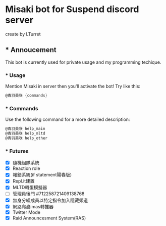 # Misaki bot for Suspend discord server

create by LTurret

## * Annoucement

This bot is currently used for private usage and my programming techique.

### * Usage

Mention Misaki in server then you'll activate the bot!
Try like this:

```cs
@青羽美咲 {commands}
```

### * Commands

Use the following command for a more detailed description:

```cs
@青羽美咲 help_main
@青羽美咲 help_mltd
@青羽美咲 help_other
```

### * Futures

- [x] 隨機組隊系統
- [x] Reaction role
- [x] 報錯系統(if statement陽春版)
- [x] Repl.it建置
- [x] MLTD轉蛋模擬器
- [ ] 管理員後門 #712258721409138768
- [x] 無身分組成員以特定指令加入隱藏頻道
- [x] 網路爬蟲imas轉推器
- [x] Twitter Mode 
- [x] Raid Announcesment System(RAS)

